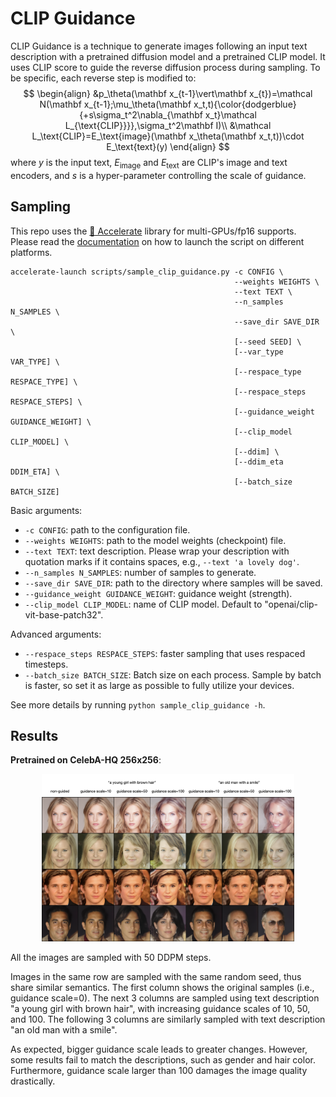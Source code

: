 # CLIP Guidance

CLIP Guidance is a technique to generate images following an input text description with a pretrained diffusion model and a pretrained CLIP model. It uses CLIP score to guide the reverse diffusion process during sampling. To be specific, each reverse step is modified to:
$$
\begin{align}
&p_\theta(\mathbf x_{t-1}\vert\mathbf x_{t})=\mathcal N(\mathbf x_{t-1};\mu_\theta(\mathbf x_t,t){\color{dodgerblue}{+s\sigma_t^2\nabla_{\mathbf x_t}\mathcal L_{\text{CLIP}}}},\sigma_t^2\mathbf I)\\
&\mathcal L_\text{CLIP}=E_\text{image}(\mathbf x_\theta(\mathbf x_t,t))\cdot E_\text{text}(y)
\end{align}
$$
where $y$ is the input text, $E_\text{image}$ and $E_\text{text}$ are CLIP's image and text encoders, and $s$ is a hyper-parameter controlling the scale of guidance.



## Sampling

This repo uses the [🤗 Accelerate](https://huggingface.co/docs/accelerate/index) library for multi-GPUs/fp16 supports. Please read the [documentation](https://huggingface.co/docs/accelerate/basic_tutorials/launch#using-accelerate-launch) on how to launch the script on different platforms.

```shell
accelerate-launch scripts/sample_clip_guidance.py -c CONFIG \
                                                  --weights WEIGHTS \
                                                  --text TEXT \
                                                  --n_samples N_SAMPLES \
                                                  --save_dir SAVE_DIR \
                                                  [--seed SEED] \
                                                  [--var_type VAR_TYPE] \
                                                  [--respace_type RESPACE_TYPE] \
                                                  [--respace_steps RESPACE_STEPS] \
                                                  [--guidance_weight GUIDANCE_WEIGHT] \
                                                  [--clip_model CLIP_MODEL] \
                                                  [--ddim] \
                                                  [--ddim_eta DDIM_ETA] \
                                                  [--batch_size BATCH_SIZE]
```

Basic arguments:

- `-c CONFIG`: path to the configuration file.
- `--weights WEIGHTS`: path to the model weights (checkpoint) file.
- `--text TEXT`: text description. Please wrap your description with quotation marks if it contains spaces, e.g., `--text 'a lovely dog'`.
- `--n_samples N_SAMPLES`: number of samples to generate.
- `--save_dir SAVE_DIR`: path to the directory where samples will be saved.
- `--guidance_weight GUIDANCE_WEIGHT`: guidance weight (strength).
- `--clip_model CLIP_MODEL`: name of CLIP model. Default to "openai/clip-vit-base-patch32".

Advanced arguments:

- `--respace_steps RESPACE_STEPS`: faster sampling that uses respaced timesteps.
- `--batch_size BATCH_SIZE`: Batch size on each process. Sample by batch is faster, so set it as large as possible to fully utilize your devices.

See more details by running `python sample_clip_guidance -h`.



## Results

**Pretrained on CelebA-HQ 256x256**:

<p align="center">
  <img src="../assets/clip-guidance-celebahq.png" width=80% />
</p>

All the images are sampled with 50 DDPM steps.

Images in the same row are sampled with the same random seed, thus share similar semantics. The first column shows the original samples (i.e., guidance scale=0). The next 3 columns are sampled using text description "a young girl with brown hair", with increasing guidance scales of 10, 50, and 100. The following 3 columns are similarly sampled with text description "an old man with a smile".

As expected, bigger guidance scale leads to greater changes. However, some results fail to match the descriptions, such as gender and hair color. Furthermore, guidance scale larger than 100 damages the image quality drastically.
